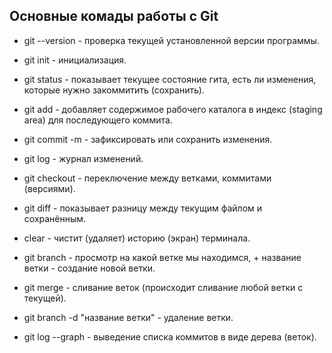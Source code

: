 ## Основные комады работы с Git

* git --version - проверка текущей установленной версии программы.

* git init - инициализация.

* git status - показывает текущее состояние гита, есть 
ли изменения, которые нужно закоммитить 
(сохранить).

* git add - добавляет содержимое рабочего каталога 
в индекс (staging area) для последующего коммита.

* git commit -m - зафиксировать или сохранить изменения.

* git log - журнал изменений.

* git checkout - переключение между ветками, коммитами (версиями).

* git diff - показывает разницу между текущим файлом 
и сохранённым.

* clear - чистит (удаляет) историю (экран) терминала.

*  git branch - просмотр на какой ветке мы находимся, + название ветки - создание новой ветки.

* git merge - сливание веток (происходит сливание любой ветки с текущей).

* git branch -d "название ветки" - удаление ветки.

* git log --graph - выведение списка коммитов в виде дерева (веток).

